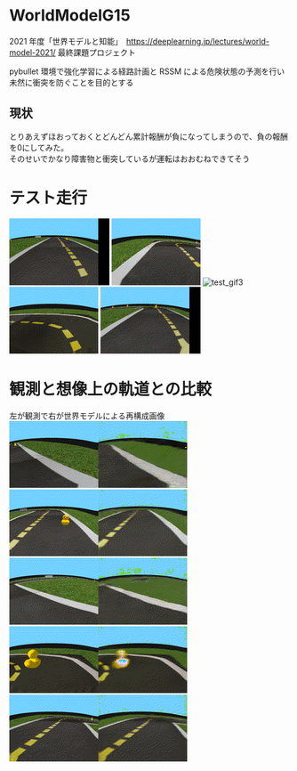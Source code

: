 # WorldModelG15

2021 年度「世界モデルと知能」　https://deeplearning.jp/lectures/world-model-2021/
最終課題プロジェクト

pybullet 環境で強化学習による経路計画と RSSM による危険状態の予測を行い未然に衝突を防ぐことを目的とする

## 現状

とりあえずほおっておくとどんどん累計報酬が負になってしまうので、負の報酬を0にしてみた。<br>
そのせいでかなり障害物と衝突しているが運転はおおむねできてそう<br>

# テスト走行
![test_gif1](/gif/test0.gif)
![test_gif2](/gif/test1.gif)
![test_gif3](/gif/test2.gif)
![test_gif4](/gif/test3.gif)
![test_gif5](/gif/test4.gif)


# 観測と想像上の軌道との比較
左が観測で右が世界モデルによる再構成画像
![compare_gif1](/gif/compare0.gif)
![compare_gif2](/gif/compare1.gif)
![compare_gif3](/gif/compare2.gif)
![compare_gif4](/gif/compare8.gif)
![compare_gif5](/gif/compare9.gif)
